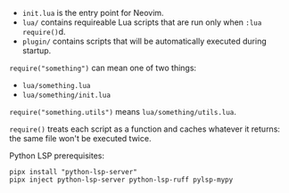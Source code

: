 - `init.lua` is the entry point for Neovim.
- `lua/` contains requireable Lua scripts that are run only when `:lua require()`d.
- `plugin/` contains scripts that will be automatically executed during startup.

`require("something")` can mean one of two things:
- `lua/something.lua`
- `lua/something/init.lua`

`require("something.utils")` means `lua/something/utils.lua`.

`require()` treats each script as a function and caches whatever it returns: the same file won't be executed twice.

Python LSP prerequisites:
```shell
pipx install "python-lsp-server"
pipx inject python-lsp-server python-lsp-ruff pylsp-mypy
```
